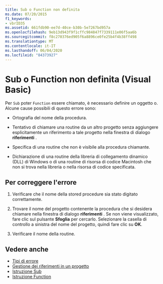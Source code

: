 ```yaml
---
title: Sub o Function non definita
ms.date: 07/20/2015
f1_keywords:
- vbrID35
ms.assetid: 661fdb90-ee7d-40ce-b30b-5e7267bd957a
ms.openlocfilehash: 9eb13d943f9f1cffc984847f7339111e06f5aa6b
ms.sourcegitcommit: f8c270376ed905f6a8896ce0fe25b4f4b38ff498
ms.translationtype: MT
ms.contentlocale: it-IT
ms.lasthandoff: 06/04/2020
ms.locfileid: "84373927"
---
```

# <a name="sub-or-function-not-defined-visual-basic"></a>Sub o Function non definita (Visual Basic)
Per `Sub` poter `Function` essere chiamato, è necessario definire un oggetto o. Alcune cause possibili di questo errore sono:  
  
- Ortografia del nome della procedura.  
  
- Tentativo di chiamare una routine da un altro progetto senza aggiungere esplicitamente un riferimento a tale progetto nella finestra di dialogo **riferimenti** .  
  
- Specifica di una routine che non è visibile alla procedura chiamante.  
  
- Dichiarazione di una routine della libreria di collegamento dinamico (DLL) di Windows o di una routine di risorsa di codice Macintosh che non si trova nella libreria o nella risorsa di codice specificata.  
  
## <a name="to-correct-this-error"></a>Per correggere l'errore  
  
1. Verificare che il nome della stored procedure sia stato digitato correttamente.  
  
2. Trovare il nome del progetto contenente la procedura che si desidera chiamare nella finestra di dialogo **riferimenti** . Se non viene visualizzato, fare clic sul pulsante **Sfoglia** per cercarlo. Selezionare la casella di controllo a sinistra del nome del progetto, quindi fare clic su **OK**.  
  
3. Verificare il nome della routine.  
  
## <a name="see-also"></a>Vedere anche

- [Tipi di errore](../../programming-guide/language-features/error-types.md)
- [Gestione dei riferimenti in un progetto](/visualstudio/ide/managing-references-in-a-project)
- [Istruzione Sub](../statements/sub-statement.md)
- [Istruzione Function](../statements/function-statement.md)
